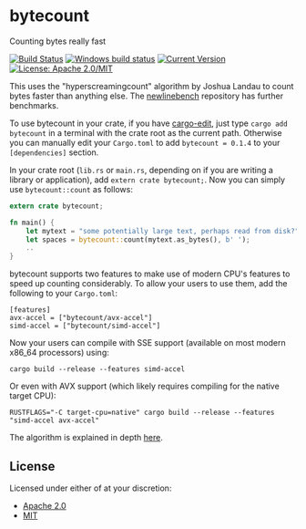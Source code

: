 # bytecount

Counting bytes really fast

[![Build Status](https://travis-ci.org/llogiq/bytecount.svg?branch=master)](https://travis-ci.org/llogiq/bytecount) 
[![Windows build status](https://ci.appveyor.com/api/projects/status/github/llogiq/bytecount?svg=true)](https://ci.appveyor.com/project/llogiq/bytecount)
[![Current Version](http://meritbadge.herokuapp.com/bytecount)](https://crates.io/crates/bytecount)
[![License: Apache 2.0/MIT](https://img.shields.io/crates/l/bytecount.svg)](#license)

This uses the "hyperscreamingcount" algorithm by Joshua Landau to count bytes faster than anything else. The
[newlinebench](https://github.com/llogiq/newlinebench) repository has further benchmarks.

To use bytecount in your crate, if you have [cargo-edit](https://github.com/killercup/cargo-edit), just type
`cargo add bytecount` in a terminal with the crate root as the current path. Otherwise you can manually edit your
`Cargo.toml` to add `bytecount = 0.1.4` to your `[dependencies]` section.

In your crate root (`lib.rs` or `main.rs`, depending on if you are writing a
library or application), add `extern crate bytecount;`. Now you can simply use
`bytecount::count` as follows:

```Rust
extern crate bytecount;

fn main() {
    let mytext = "some potentially large text, perhaps read from disk?";
    let spaces = bytecount::count(mytext.as_bytes(), b' ');
    ..
}
```

bytecount supports two features to make use of modern CPU's features to speed up counting considerably. To allow your
users to use them, add the following to your `Cargo.toml`:

```
[features]
avx-accel = ["bytecount/avx-accel"]
simd-accel = ["bytecount/simd-accel"]
```

Now your users can compile with SSE support (available on most modern x86_64 processors) using:


```
cargo build --release --features simd-accel
```

Or even with AVX support (which likely requires compiling for the native target CPU):

```
RUSTFLAGS="-C target-cpu=native" cargo build --release --features "simd-accel avx-accel"
```

The algorithm is explained in depth
[here](https://llogiq.github.io/2016/09/27/count.html).

## License

Licensed under either of at your discretion:

- [Apache 2.0](LICENSE.Apache2)
- [MIT](LICENSE.MIT)
